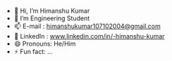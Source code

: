 - 👋 Hi, I’m <Bold>Himanshu Kumar</Bold>
- 🌱 I’m Engineering Student
- 📫 E-mail : himanshukumar107102004@gmail.com
- 📇 LinkedIn : www.linkedin.com/in/-himanshu-kumar
- 😄 Pronouns: He/Him
- ⚡ Fun fact: ...

<!---
ku-himanshu/ku-himanshu is a ✨ special ✨ repository because its `README.md` (this file) appears on your GitHub profile.
You can click the Preview link to take a look at your changes.
--->

